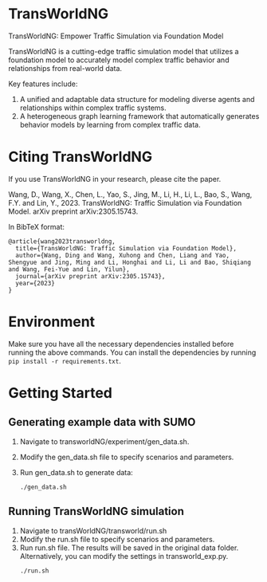 
# TransWorldNG

TransWorldNG: Empower Traffic Simulation via Foundation Model

TransWorldNG is a cutting-edge traffic simulation model that utilizes a foundation model to accurately model complex traffic behavior and relationships from real-world data.

Key features include:

1. A unified and adaptable data structure for modeling diverse agents and relationships within complex traffic systems.
2. A heterogeneous graph learning framework that automatically generates behavior models by learning from complex traffic data.


# Citing TransWorldNG

If you use TransWorldNG in your research, please cite the paper.

Wang, D., Wang, X., Chen, L., Yao, S., Jing, M., Li, H., Li, L., Bao, S., Wang, F.Y. and Lin, Y., 2023. TransWorldNG: Traffic Simulation via Foundation Model. arXiv preprint arXiv:2305.15743.

In BibTeX format:

```
@article{wang2023transworldng,
  title={TransWorldNG: Traffic Simulation via Foundation Model},
  author={Wang, Ding and Wang, Xuhong and Chen, Liang and Yao, Shengyue and Jing, Ming and Li, Honghai and Li, Li and Bao, Shiqiang and Wang, Fei-Yue and Lin, Yilun},
  journal={arXiv preprint arXiv:2305.15743},
  year={2023}
}
```

# Environment
Make sure you have all the necessary dependencies installed before running the above commands. You can install the dependencies by running `pip install -r requirements.txt`.


# Getting Started

## Generating example data with SUMO
1. Navigate to transworldNG/experiment/gen_data.sh.
2. Modify the gen_data.sh file to specify scenarios and parameters.
3. Run gen_data.sh to generate data:
    
    ```
    ./gen_data.sh
    ```

## Running TransWorldNG simulation
1. Navigate to transWorldNG/transworld/run.sh
2. Modify the run.sh file to specify scenarios and parameters.
3. Run run.sh file. The results will be saved in the original data folder. Alternatively, you can modify the settings in transworld_exp.py.
    ```
    ./run.sh
    ```


